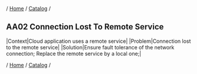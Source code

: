 / [Home](/acctp/) / [Catalog](/acctp/catalog.html) /

## AA02 Connection Lost To Remote Service

|Context|Cloud application uses a remote service|
|Problem|Connection lost to the remote service|
|Solution|Ensure fault tolerance of the network connection; Replace the remote service by a local one;|

/ [Home](/acctp/) / [Catalog](/acctp/catalog.html) /
